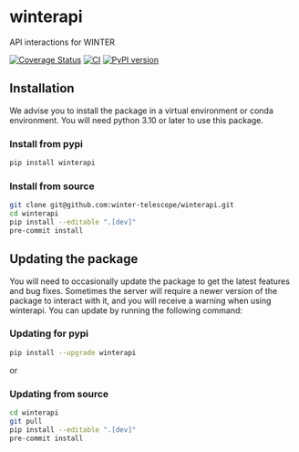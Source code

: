 # winterapi
API interactions for WINTER

[![Coverage Status](https://coveralls.io/repos/github/winter-telescope/winterapi/badge.svg?branch=tests)](https://coveralls.io/github/winter-telescope/winterapi?branch=tests)
[![CI](https://github.com/winter-telescope/winterapi/actions/workflows/continuous_integration.yml/badge.svg)](https://github.com/winter-telescope/winterapi/actions/workflows/continuous_integration.yml) 
[![PyPI version](https://badge.fury.io/py/winterapi.svg)](https://badge.fury.io/py/winterapi)

## Installation

We advise you to install the package in a virtual environment or conda environment.
You will need python 3.10 or later to use this package.

### Install from pypi
```bash
pip install winterapi
```

### Install from source
```bash
git clone git@github.com:winter-telescope/winterapi.git
cd winterapi
pip install --editable ".[dev]"
pre-commit install
```

## Updating the package

You will need to occasionally update the package to get the latest features and bug fixes. 
Sometimes the server will require a newer version of the package to interact with it, 
and you will receive a warning when using winterapi.
You can update by running the following command:

### Updating for pypi
```bash
pip install --upgrade winterapi
```

or 

### Updating from source
```bash
cd winterapi
git pull
pip install --editable ".[dev]"
pre-commit install
```
